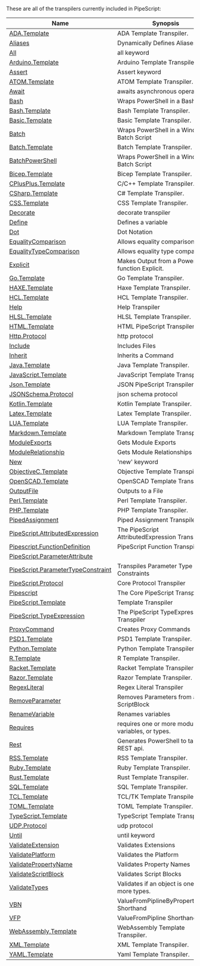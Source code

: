 These are all of the transpilers currently included in PipeScript:



|Name                                                                                             |Synopsis                                          |
|-------------------------------------------------------------------------------------------------|--------------------------------------------------|
|[ADA.Template](Transpilers/Templates/ADA.Template.psx.ps1)                                       |ADA Template Transpiler.                          |
|[Aliases](Transpilers/Parameters/Aliases.psx.ps1)                                                |Dynamically Defines Aliases                       |
|[All](Transpilers/Keywords/All.psx.ps1)                                                          |all keyword                                       |
|[Arduino.Template](Transpilers/Templates/Arduino.Template.psx.ps1)                               |Arduino Template Transpiler.                      |
|[Assert](Transpilers/Keywords/Assert.psx.ps1)                                                    |Assert keyword                                    |
|[ATOM.Template](Transpilers/Templates/ATOM.Template.psx.ps1)                                     |ATOM Template Transpiler.                         |
|[Await](Transpilers/Keywords/Await.psx.ps1)                                                      |awaits asynchronous operations                    |
|[Bash](Transpilers/Wrappers/Bash.psx.ps1)                                                        |Wraps PowerShell in a Bash Script                 |
|[Bash.Template](Transpilers/Templates/Bash.Template.psx.ps1)                                     |Bash Template Transpiler.                         |
|[Basic.Template](Transpilers/Templates/Basic.Template.psx.ps1)                                   |Basic Template Transpiler.                        |
|[Batch](Transpilers/Wrappers/Batch.psx.ps1)                                                      |Wraps PowerShell in a Windows Batch Script        |
|[Batch.Template](Transpilers/Templates/Batch.Template.psx.ps1)                                   |Batch Template Transpiler.                        |
|[BatchPowerShell](Transpilers/Wrappers/BatchPowerShell.psx.ps1)                                  |Wraps PowerShell in a Windows Batch Script        |
|[Bicep.Template](Transpilers/Templates/Bicep.Template.psx.ps1)                                   |Bicep Template Transpiler.                        |
|[CPlusPlus.Template](Transpilers/Templates/CPlusPlus.Template.psx.ps1)                           |C/C++ Template Transpiler.                        |
|[CSharp.Template](Transpilers/Templates/CSharp.Template.psx.ps1)                                 |C# Template Transpiler.                           |
|[CSS.Template](Transpilers/Templates/CSS.Template.psx.ps1)                                       |CSS Template Transpiler.                          |
|[Decorate](Transpilers/Decorate.psx.ps1)                                                         |decorate transpiler                               |
|[Define](Transpilers/Define.psx.ps1)                                                             |Defines a variable                                |
|[Dot](Transpilers/Syntax/Dot.psx.ps1)                                                            |Dot Notation                                      |
|[EqualityComparison](Transpilers/Syntax/EqualityComparison.psx.ps1)                              |Allows equality comparison.                       |
|[EqualityTypeComparison](Transpilers/Syntax/EqualityTypeComparison.psx.ps1)                      |Allows equality type comparison.                  |
|[Explicit](Transpilers/Explicit.psx.ps1)                                                         |Makes Output from a PowerShell function Explicit. |
|[Go.Template](Transpilers/Templates/Go.Template.psx.ps1)                                         |Go Template Transpiler.                           |
|[HAXE.Template](Transpilers/Templates/HAXE.Template.psx.ps1)                                     |Haxe Template Transpiler.                         |
|[HCL.Template](Transpilers/Templates/HCL.Template.psx.ps1)                                       |HCL Template Transpiler.                          |
|[Help](Transpilers/Help.psx.ps1)                                                                 |Help Transpiler                                   |
|[HLSL.Template](Transpilers/Templates/HLSL.Template.psx.ps1)                                     |HLSL Template Transpiler.                         |
|[HTML.Template](Transpilers/Templates/HTML.Template.psx.ps1)                                     |HTML PipeScript Transpiler.                       |
|[Http.Protocol](Transpilers/Protocols/Http.Protocol.psx.ps1)                                     |http protocol                                     |
|[Include](Transpilers/Include.psx.ps1)                                                           |Includes Files                                    |
|[Inherit](Transpilers/Inherit.psx.ps1)                                                           |Inherits a Command                                |
|[Java.Template](Transpilers/Templates/Java.Template.psx.ps1)                                     |Java Template Transpiler.                         |
|[JavaScript.Template](Transpilers/Templates/JavaScript.Template.psx.ps1)                         |JavaScript Template Transpiler.                   |
|[Json.Template](Transpilers/Templates/Json.Template.psx.ps1)                                     |JSON PipeScript Transpiler.                       |
|[JSONSchema.Protocol](Transpilers/Protocols/JSONSchema.Protocol.psx.ps1)                         |json schema protocol                              |
|[Kotlin.Template](Transpilers/Templates/Kotlin.Template.psx.ps1)                                 |Kotlin Template Transpiler.                       |
|[Latex.Template](Transpilers/Templates/Latex.Template.psx.ps1)                                   |Latex Template Transpiler.                        |
|[LUA.Template](Transpilers/Templates/LUA.Template.psx.ps1)                                       |LUA Template Transpiler.                          |
|[Markdown.Template](Transpilers/Templates/Markdown.Template.psx.ps1)                             |Markdown Template Transpiler.                     |
|[ModuleExports](Transpilers/Modules/ModuleExports.psx.ps1)                                       |Gets Module Exports                               |
|[ModuleRelationship](Transpilers/Modules/ModuleRelationship.psx.ps1)                             |Gets Module Relationships                         |
|[New](Transpilers/Keywords/New.psx.ps1)                                                          |'new' keyword                                     |
|[ObjectiveC.Template](Transpilers/Templates/ObjectiveC.Template.psx.ps1)                         |Objective Template Transpiler.                    |
|[OpenSCAD.Template](Transpilers/Templates/OpenSCAD.Template.psx.ps1)                             |OpenSCAD Template Transpiler.                     |
|[OutputFile](Transpilers/OutputFile.psx.ps1)                                                     |Outputs to a File                                 |
|[Perl.Template](Transpilers/Templates/Perl.Template.psx.ps1)                                     |Perl Template Transpiler.                         |
|[PHP.Template](Transpilers/Templates/PHP.Template.psx.ps1)                                       |PHP Template Transpiler.                          |
|[PipedAssignment](Transpilers/Syntax/PipedAssignment.psx.ps1)                                    |Piped Assignment Transpiler                       |
|[PipeScript.AttributedExpression](Transpilers/Core/PipeScript.AttributedExpression.psx.ps1)      |The PipeScript AttributedExpression Transpiler    |
|[Pipescript.FunctionDefinition](Transpilers/Core/Pipescript.FunctionDefinition.psx.ps1)          |PipeScript Function Transpiler                    |
|[PipeScript.ParameterAttribute](Transpilers/Core/PipeScript.ParameterAttribute.psx.ps1)          |
|[PipeScript.ParameterTypeConstraint](Transpilers/Core/PipeScript.ParameterTypeConstraint.psx.ps1)|Transpiles Parameter Type Constraints             |
|[PipeScript.Protocol](Transpilers/Core/PipeScript.Protocol.psx.ps1)                              |Core Protocol Transpiler                          |
|[Pipescript](Transpilers/Core/Pipescript.psx.ps1)                                                |The Core PipeScript Transpiler                    |
|[PipeScript.Template](Transpilers/Core/PipeScript.Template.psx.ps1)                              |Template Transpiler                               |
|[PipeScript.TypeExpression](Transpilers/Core/PipeScript.TypeExpression.psx.ps1)                  |The PipeScript TypeExpression Transpiler          |
|[ProxyCommand](Transpilers/ProxyCommand.psx.ps1)                                                 |Creates Proxy Commands                            |
|[PSD1.Template](Transpilers/Templates/PSD1.Template.psx.ps1)                                     |PSD1 Template Transpiler.                         |
|[Python.Template](Transpilers/Templates/Python.Template.psx.ps1)                                 |Python Template Transpiler.                       |
|[R.Template](Transpilers/Templates/R.Template.psx.ps1)                                           |R Template Transpiler.                            |
|[Racket.Template](Transpilers/Templates/Racket.Template.psx.ps1)                                 |Racket Template Transpiler.                       |
|[Razor.Template](Transpilers/Templates/Razor.Template.psx.ps1)                                   |Razor Template Transpiler.                        |
|[RegexLiteral](Transpilers/Syntax/RegexLiteral.psx.ps1)                                          |Regex Literal Transpiler                          |
|[RemoveParameter](Transpilers/Parameters/RemoveParameter.psx.ps1)                                |Removes Parameters from a ScriptBlock             |
|[RenameVariable](Transpilers/RenameVariable.psx.ps1)                                             |Renames variables                                 |
|[Requires](Transpilers/Keywords/Requires.psx.ps1)                                                |requires one or more modules, variables, or types.|
|[Rest](Transpilers/Rest.psx.ps1)                                                                 |Generates PowerShell to talk to a REST api.       |
|[RSS.Template](Transpilers/Templates/RSS.Template.psx.ps1)                                       |RSS Template Transpiler.                          |
|[Ruby.Template](Transpilers/Templates/Ruby.Template.psx.ps1)                                     |Ruby Template Transpiler.                         |
|[Rust.Template](Transpilers/Templates/Rust.Template.psx.ps1)                                     |Rust Template Transpiler.                         |
|[SQL.Template](Transpilers/Templates/SQL.Template.psx.ps1)                                       |SQL Template Transpiler.                          |
|[TCL.Template](Transpilers/Templates/TCL.Template.psx.ps1)                                       |TCL/TK Template Transpiler.                       |
|[TOML.Template](Transpilers/Templates/TOML.Template.psx.ps1)                                     |TOML Template Transpiler.                         |
|[TypeScript.Template](Transpilers/Templates/TypeScript.Template.psx.ps1)                         |TypeScript Template Transpiler.                   |
|[UDP.Protocol](Transpilers/Protocols/UDP.Protocol.psx.ps1)                                       |udp protocol                                      |
|[Until](Transpilers/Keywords/Until.psx.ps1)                                                      |until keyword                                     |
|[ValidateExtension](Transpilers/Parameters/ValidateExtension.psx.ps1)                            |Validates Extensions                              |
|[ValidatePlatform](Transpilers/Parameters/ValidatePlatform.psx.ps1)                              |Validates the Platform                            |
|[ValidatePropertyName](Transpilers/Parameters/ValidatePropertyName.psx.ps1)                      |Validates Property Names                          |
|[ValidateScriptBlock](Transpilers/Parameters/ValidateScriptBlock.psx.ps1)                        |Validates Script Blocks                           |
|[ValidateTypes](Transpilers/Parameters/ValidateTypes.psx.ps1)                                    |Validates if an object is one or more types.      |
|[VBN](Transpilers/Parameters/VBN.psx.ps1)                                                        |ValueFromPiplineByPropertyName Shorthand          |
|[VFP](Transpilers/Parameters/VFP.psx.ps1)                                                        |ValueFromPipline Shorthand                        |
|[WebAssembly.Template](Transpilers/Templates/WebAssembly.Template.psx.ps1)                       |WebAssembly Template Transpiler.                  |
|[XML.Template](Transpilers/Templates/XML.Template.psx.ps1)                                       |XML Template Transpiler.                          |
|[YAML.Template](Transpilers/Templates/YAML.Template.psx.ps1)                                     |Yaml Template Transpiler.                         |




